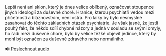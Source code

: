 
Lepší není ani sklon, který je dnes velice oblíbený, označovat stoupence jiných ideologií za duševně choré. Hranice, kterou psychiatři vedou mezi příčetností a bláznovstvím, není ostrá. Pro laiky by bylo nesmyslné zasahovat do těchto základních otázek psychiatrie. Je však jasné, že jestli pouhý fakt, že někdo sdílí chybné názory a jedná v souladu se svými omyly, ho řadí mezi duševně choré, bylo by velice těžké objevit jedince, který by mohl být označen za duševně zdravého nebo normálního.

[🔊 Poslechnout audio](/data/7-paragraphs/audio/chapter_38/para_002-Lep-nen-ani-sklon-kter-je-dnes-velice-oblben.mp3)
